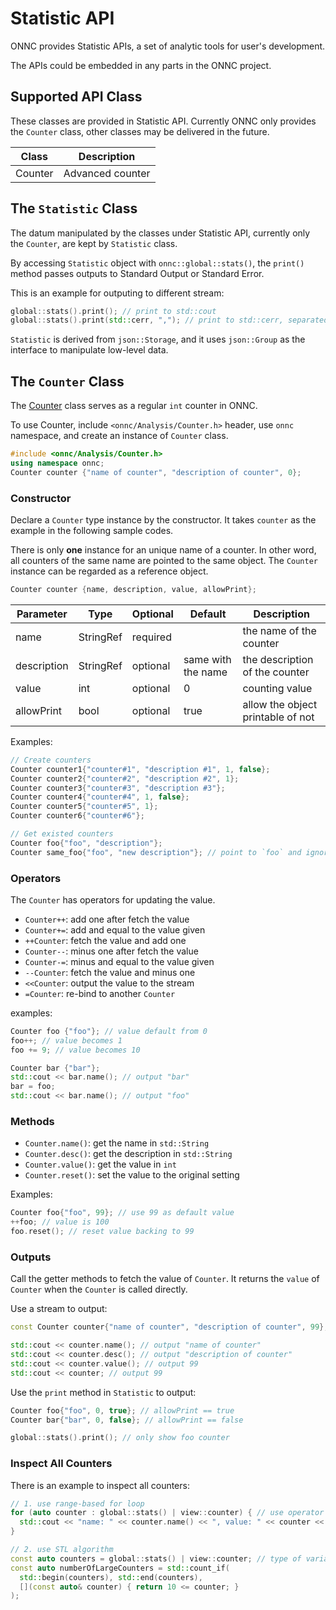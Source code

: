 # Statistic API

ONNC provides Statistic APIs, a set of analytic tools for user's development.

The APIs could be embedded in any parts in the ONNC project.

## Supported API Class

These classes are provided in Statistic API.
Currently ONNC only provides the `Counter` class, other classes may be delivered in the future.

| Class      | Description |
| ---------- | ----------- |
| Counter | Advanced counter |

## The `Statistic` Class

The datum manipulated by the classes under Statistic API, currently only the `Counter`, are kept by `Statistic` class.

By accessing `Statistic` object with `onnc::global::stats()`, the `print()` method passes outputs to Standard Output or Standard Error.

This is an example for outputing to different stream:

```cpp
global::stats().print(); // print to std::cout
global::stats().print(std::cerr, ","); // print to std::cerr, separated by comma
```

`Statistic` is derived from `json::Storage`, and it uses `json::Group` as the interface to manipulate low-level data.

## The `Counter` Class

The [Counter](include/onnc/Analysis/Counter.h) class serves as a regular `int` counter in ONNC.

To use Counter, include `<onnc/Analysis/Counter.h>` header, use `onnc` namespace, and create an instance of `Counter` class.

```cpp
#include <onnc/Analysis/Counter.h>
using namespace onnc;
Counter counter {"name of counter", "description of counter", 0};
```


### Constructor

Declare a `Counter` type instance by the constructor. It takes `counter` as the example in the following sample codes.

There is only **one** instance for an unique name of a counter. In other word, all counters of the same name are pointed to the same object. The `Counter` instance can be regarded as a reference object.

```cpp
Counter counter {name, description, value, allowPrint};
```

| Parameter | Type | Optional | Default | Description |
| ----------- | ----------- |----------- |----------- |----------- |
| name | StringRef | required | |the name of the counter |
| description | StringRef | optional | same with the name | the description of the counter |
| value | int | optional | 0| counting value|
| allowPrint | bool | optional | true| allow the object printable of not |

Examples:

```cpp
// Create counters
Counter counter1{"counter#1", "description #1", 1, false};
Counter counter2{"counter#2", "description #2", 1};
Counter counter3{"counter#3", "description #3"};
Counter counter4{"counter#4", 1, false};
Counter counter5{"counter#5", 1};
Counter counter6{"counter#6"};

// Get existed counters
Counter foo{"foo", "description"};
Counter same_foo{"foo", "new description"}; // point to `foo` and ignore any parameters
```

### Operators

The `Counter` has operators for updating the value.

- `Counter++`: add one after fetch the value
- `Counter+=`: add and equal to the value given
- `++Counter`: fetch the value and add one
- `Counter--`: minus one after fetch the value
- `Counter-=`: minus and equal to the value given
- `--Counter`: fetch the value and minus one
- `<<Counter`: output the value to the stream
- `=Counter`: re-bind to another `Counter`

examples:

```cpp
Counter foo {"foo"}; // value default from 0
foo++; // value becomes 1
foo += 9; // value becomes 10

Counter bar {"bar"};
std::cout << bar.name(); // output "bar"
bar = foo;
std::cout << bar.name(); // output "foo"
```

### Methods

- `Counter.name()`: get the name in `std::String`
- `Counter.desc()`: get the description in `std::String`
- `Counter.value()`: get the value in `int`
- `Counter.reset()`: set the value to the original setting

Examples:

```cpp
Counter foo{"foo", 99}; // use 99 as default value
++foo; // value is 100
foo.reset(); // reset value backing to 99
```

### Outputs

Call the getter methods to fetch the value of `Counter`. It returns the `value` of `Counter` when the `Counter` is called directly.

Use a stream to output:

```cpp
const Counter counter{"name of counter", "description of counter", 99}; // create new counter

std::cout << counter.name(); // output "name of counter"
std::cout << counter.desc(); // output "description of counter"
std::cout << counter.value(); // output 99
std::cout << counter; // output 99
```

Use the `print` method in `Statistic` to output:

```cpp
Counter foo{"foo", 0, true}; // allowPrint == true
Counter bar{"bar", 0, false}; // allowPrint == false

global::stats().print(); // only show foo counter
```

### Inspect All Counters

There is an example to inspect all counters:

```cpp
// 1. use range-based for loop
for (auto counter : global::stats() | view::counter) { // use operator| with adaptor to create view range
  std::cout << "name: " << counter.name() << ", value: " << counter << std::endl;
}

// 2. use STL algorithm
const auto counters = global::stats() | view::counter; // type of variable 'counters' is 'const IteratorRange<CounterIterator>'
const auto numberOfLargeCounters = std::count_if(
  std::begin(counters), std::end(counters),
  [](const auto& counter) { return 10 <= counter; }
);
```
